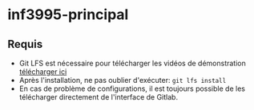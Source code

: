 # inf3995-principal

## Requis
* Git LFS est nécessaire pour télécharger les vidéos de démonstration [télécharger ici](https://git-lfs.github.com/)
* Après l'installation, ne pas oublier d'exécuter: `git lfs install` 
* En cas de problème de configurations, il est toujours possible de les télécharger directement de l'interface de Gitlab.